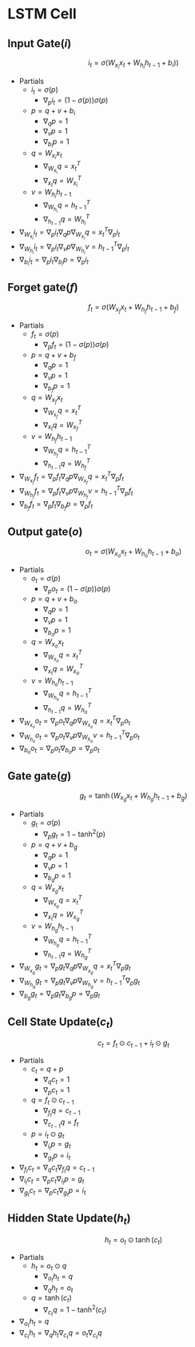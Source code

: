 # LSTM Cell
## Input Gate($i$)

$$i_t = \sigma(W_{x_i}x_t+W_{h_i}h_{t-1}+b_i))$$
- Partials
	- $i_t = \sigma (p)$
		- $\nabla_pi_t=(1-\sigma(p))\sigma(p)$
	- $p = q + v + b_i$
		- $\nabla_qp=1$
		- $\nabla_vp=1$
		- $\nabla_{b_i}p=1$
	- $q = W_{x_i}x_t$
		- $\nabla_{W_{x_i}}q = x_t^T$
		- $\nabla_{x_t}q = W_{x_i}^T$
	- $v = W_{h_i}h_{t-1}$
		- $\nabla_{W_{h_i}}q = h_{t-1}^T$
		- $\nabla_{h_{t-1}}q = W_{h_i}^T$
- $\nabla_{W_{x_i}}{i_t}=\nabla_pi_t \nabla_qp \nabla_{W_{x_i}}q = x_t^T\nabla_pi_t$
- $\nabla_{W_{h_i}}{i_t}=\nabla_pi_t \nabla_vp \nabla_{W_{h_i}}v = h_{t-1}^T\nabla_pi_t$
- $\nabla_{b_i}i_t = \nabla_pi_t \nabla_{b_i}p = \nabla_pi_t$

## Forget gate($f$)
$$f_t=\sigma({W_{x_f}x_t}+{W_{h_f}h_{t-1}}+{b_f})$$
- Partials
	- $f_t = \sigma (p)$
		- $\nabla_pf_t=(1-\sigma(p))\sigma(p)$
	- $p = q + v + b_f$
		- $\nabla_qp=1$
		- $\nabla_vp=1$
		- $\nabla_{b_f}p=1$
	- $q = W_{x_f}x_t$
		- $\nabla_{W_{x_f}}q = x_t^T$
		- $\nabla_{x_t}q = W_{x_f}^T$
	- $v = W_{h_f}h_{t-1}$
		- $\nabla_{W_{h_f}}q = h_{t-1}^T$
		- $\nabla_{h_{t-1}}q = W_{h_f}^T$
- $\nabla_{W_{x_f}}{f_t}=\nabla_pf_t \nabla_qp \nabla_{W_{x_f}}q = x_t^T\nabla_pf_t$
- $\nabla_{W_{h_f}}{f_t}=\nabla_pf_t \nabla_vp \nabla_{W_{h_f}}v = h_{t-1}^T\nabla_pf_t$
- $\nabla_{b_f}f_t = \nabla_pf_t \nabla_{b_f}p = \nabla_pf_t$
## Output gate($o$)
$$o_t=\sigma({W_{x_o}x_t}+{W_{h_o}h_{t-1}}+{b_o})$$
- Partials
	- $o_t = \sigma (p)$
		- $\nabla_po_t=(1-\sigma(p))\sigma(p)$
	- $p = q + v + b_o$
		- $\nabla_qp=1$
		- $\nabla_vp=1$
		- $\nabla_{b_o}p=1$
	- $q = W_{x_o}x_t$
		- $\nabla_{W_{x_o}}q = x_t^T$
		- $\nabla_{x_t}q = W_{x_o}^T$
	- $v = W_{h_o}h_{t-1}$
		- $\nabla_{W_{h_o}}q = h_{t-1}^T$
		- $\nabla_{h_{t-1}}q = W_{h_o}^T$
- $\nabla_{W_{x_o}}{o_t}=\nabla_po_t \nabla_qp \nabla_{W_{x_o}}q = x_t^T\nabla_po_t$
- $\nabla_{W_{h_o}}{o_t}=\nabla_po_t \nabla_vp \nabla_{W_{h_o}}v = h_{t-1}^T\nabla_po_t$
- $\nabla_{b_o}o_t = \nabla_po_t \nabla_{b_o}p = \nabla_po_t$
## Gate gate($g$)
$$g_t=\tanh({W_{x_g}x_t}+{W_{h_g}h_{t-1}}+{b_g})$$
- Partials
	- $g_t = \sigma (p)$
		- $\nabla_pg_t=1-\tanh^2(p)$
	- $p = q + v + b_g$
		- $\nabla_qp=1$
		- $\nabla_vp=1$
		- $\nabla_{b_g}p=1$
	- $q = W_{x_g}x_t$
		- $\nabla_{W_{x_g}}q = x_t^T$
		- $\nabla_{x_t}q = W_{x_g}^T$
	- $v = W_{h_g}h_{t-1}$
		- $\nabla_{W_{h_g}}q = h_{t-1}^T$
		- $\nabla_{h_{t-1}}q = W_{h_g}^T$
- $\nabla_{W_{x_g}}{g_t}=\nabla_pg_t \nabla_qp \nabla_{W_{x_g}}q = x_t^T\nabla_pg_t$
- $\nabla_{W_{h_g}}{g_t}=\nabla_pg_t \nabla_vp \nabla_{W_{h_g}}v = h_{t-1}^T\nabla_pg_t$
- $\nabla_{b_g}g_t = \nabla_pg_t \nabla_{b_g}p = \nabla_pg_t$
## Cell State Update($c_t$)
$$c_t = {f_t \odot c_{t-1}}+{i_t \odot g_t}$$
- Partials
	- $c_t = q + p$
		- $\nabla_qc_t=1$
		- $\nabla_pc_t=1$
	- $q = f_t \odot c_{t-1}$
		- $\nabla_{f_t}q=c_{t-1}$
		- $\nabla_{c_{t-1}}q=f_t$
	- $p = i_t \odot g_t$
		- $\nabla_{i_t}p=g_t$
		- $\nabla_{g_t}p=i_t$
- $\nabla_{f_t}c_t=\nabla_qc_t\nabla_{f_t}q=c_{t-1}$
- $\nabla_{i_t}c_t= \nabla_{p}c_t\nabla_{i_t}p=g_t$
- $\nabla_{g_t}c_t= \nabla_{p}c_t\nabla_{g_t}p=i_t$

## Hidden State Update($h_t$)
$$h_t =o_t \odot \tanh(c_t)$$

- Partials
	- $h_t = o_t \odot q$
		- $\nabla_{o_t}h_t=q$
		- $\nabla_{q}h_t=o_t$
	- $q=\tanh(c_t)$
		- $\nabla_{c_t}q=1-\tanh^2(c_t)$
- $\nabla_{o_t}h_t=q$
- $\nabla_{c_t}h_t=\nabla_{q}h_t\nabla_{c_t}q=o_t\nabla_{c_t}q$


